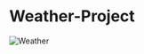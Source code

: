 # Weather-Project

![Weather](https://user-images.githubusercontent.com/59916393/89105919-fa455800-d442-11ea-84b3-d6846ae79c16.JPG)
